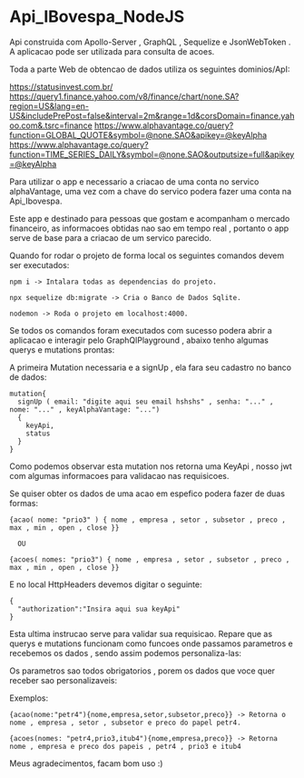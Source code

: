 # Api_IBovespa_NodeJS

Api construida com Apollo-Server , GraphQL , Sequelize e JsonWebToken . A aplicacao pode ser utilizada para consulta de acoes.

Toda a parte Web de obtencao de dados utiliza os seguintes dominios/ApI:

https://statusinvest.com.br/
https://query1.finance.yahoo.com/v8/finance/chart/none.SA?region=US&lang=en-US&includePrePost=false&interval=2m&range=1d&corsDomain=finance.yahoo.com&.tsrc=finance
https://www.alphavantage.co/query?function=GLOBAL_QUOTE&symbol=@none.SAO&apikey=@keyAlpha
https://www.alphavantage.co/query?function=TIME_SERIES_DAILY&symbol=@none.SAO&outputsize=full&apikey=@keyAlpha

Para utilizar o app e necessario a criacao de uma conta no servico alphaVantage, uma vez com a chave do servico podera fazer uma conta na Api_Ibovespa.

Este app e destinado para pessoas que gostam e acompanham o mercado financeiro, as informacoes obtidas nao sao em tempo real , portanto o app serve de base para a criacao de um servico parecido.

Quando for rodar o projeto de forma local os seguintes comandos devem ser executados:

    npm i -> Intalara todas as dependencias do projeto.
    
    npx sequelize db:migrate -> Cria o Banco de Dados Sqlite.
    
    nodemon -> Roda o projeto em localhost:4000.

Se todos os comandos foram executados com sucesso podera abrir a aplicacao e interagir pelo GraphQlPlayground , abaixo tenho algumas querys e mutations prontas:

A primeira Mutation necessaria e a signUp , ela fara seu cadastro no banco de dados:

    mutation{ 
      signUp ( email: "digite aqui seu email hshshs" , senha: "..." , nome: "..." , keyAlphaVantage: "...") 
      {
        keyApi,
        status 
      }
    }

Como podemos observar esta mutation nos retorna uma KeyApi , nosso jwt com algumas informacoes para validacao nas requisicoes.

Se quiser obter os dados de uma acao em espefico podera fazer de duas formas:

    {acao( nome: "prio3" ) { nome , empresa , setor , subsetor , preco , max , min , open , close }}

      OU 
  
    {acoes( nomes: "prio3") { nome , empresa , setor , subsetor , preco , max , min , open , close }}

E no local HttpHeaders devemos digitar o seguinte:

    {
      "authorization":"Insira aqui sua keyApi"
    }

Esta ultima instrucao serve para validar sua requisicao. Repare que as querys e mutations funcionam como funcoes onde passamos parametros e recebemos os dados , sendo assim podemos personaliza-las:

Os parametros sao todos obrigatorios , porem os dados que voce quer receber sao personalizaveis:

  Exemplos:
  
    {acao(nome:"petr4"){nome,empresa,setor,subsetor,preco}} -> Retorna o nome , empresa , setor , subsetor e preco do papel petr4.
    
    {acoes(nomes: "petr4,prio3,itub4"){nome,empresa,preco}} -> Retorna nome , empresa e preco dos papeis , petr4 , prio3 e itub4
    


Meus agradecimentos, facam bom uso :)


